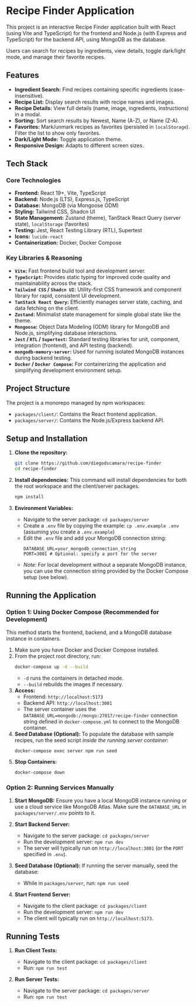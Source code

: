# Recipe Finder Application

This project is an interactive Recipe Finder application built with React (using Vite and TypeScript) for the frontend and Node.js (with Express and TypeScript) for the backend API, using MongoDB as the database.

Users can search for recipes by ingredients, view details, toggle dark/light mode, and manage their favorite recipes.

## Features

*   **Ingredient Search:** Find recipes containing specific ingredients (case-insensitive).
*   **Recipe List:** Display search results with recipe names and images.
*   **Recipe Details:** View full details (name, image, ingredients, instructions) in a modal.
*   **Sorting:** Sort search results by Newest, Name (A-Z), or Name (Z-A).
*   **Favorites:** Mark/unmark recipes as favorites (persisted in `localStorage`). Filter the list to show only favorites.
*   **Dark/Light Mode:** Toggle application theme.
*   **Responsive Design:** Adapts to different screen sizes.

## Tech Stack

### Core Technologies

*   **Frontend:** React 19+, Vite, TypeScript
*   **Backend:** Node.js (LTS), Express.js, TypeScript
*   **Database:** MongoDB (via Mongoose ODM)
*   **Styling:** Tailwind CSS, Shadcn UI
*   **State Management:** Zustand (theme), TanStack React Query (server state), `localStorage` (favorites)
*   **Testing:** Jest, React Testing Library (RTL), Supertest
*   **Icons:** `lucide-react`
*   **Containerization:** Docker, Docker Compose

### Key Libraries & Reasoning

*   **`Vite`:** Fast frontend build tool and development server.
*   **`TypeScript`:** Provides static typing for improved code quality and maintainability across the stack.
*   **`Tailwind CSS` / `Shadcn UI`:** Utility-first CSS framework and component library for rapid, consistent UI development.
*   **`TanStack React Query`:** Efficiently manages server state, caching, and data fetching on the client.
*   **`Zustand`:** Minimalist state management for simple global state like the theme.
*   **`Mongoose`:** Object Data Modeling (ODM) library for MongoDB and Node.js, simplifying database interactions.
*   **`Jest` / `RTL` / `Supertest`:** Standard testing libraries for unit, component, integration (frontend), and API testing (backend).
*   **`mongodb-memory-server`:** Used for running isolated MongoDB instances during backend testing.
*   **`Docker` / `Docker Compose`:** For containerizing the application and simplifying development environment setup.

## Project Structure

The project is a monorepo managed by npm workspaces:

*   `packages/client/`: Contains the React frontend application.
*   `packages/server/`: Contains the Node.js/Express backend API.

## Setup and Installation

1.  **Clone the repository:**
    ```bash
    git clone https://github.com/diegodscamara/recipe-finder
    cd recipe-finder
    ```

2.  **Install dependencies:**
    This command will install dependencies for both the root workspace and the client/server packages.
    ```bash
    npm install
    ```

3.  **Environment Variables:**
    *   Navigate to the server package: `cd packages/server`
    *   Create a `.env` file by copying the example: `cp .env.example .env` (assuming you create a `.env.example`)
    *   Edit the `.env` file and add your MongoDB connection string:
        ```dotenv
        DATABASE_URL=your_mongodb_connection_string
        PORT=3001 # Optional: specify a port for the server
        ```
    *   *Note:* For local development without a separate MongoDB instance, you can use the connection string provided by the Docker Compose setup (see below).

## Running the Application

### Option 1: Using Docker Compose (Recommended for Development)

This method starts the frontend, backend, and a MongoDB database instance in containers.

1.  Make sure you have Docker and Docker Compose installed.
2.  From the project root directory, run:
    ```bash
    docker-compose up -d --build
    ```
    *   `-d` runs the containers in detached mode.
    *   `--build` rebuilds the images if necessary.
3.  **Access:**
    *   Frontend: `http://localhost:5173`
    *   Backend API: `http://localhost:3001`
    *   The server container uses the `DATABASE_URL=mongodb://mongo:27017/recipe-finder` connection string defined in `docker-compose.yml` to connect to the MongoDB container.
4.  **Seed Database (Optional):** To populate the database with sample recipes, run the seed script *inside the running server container*:
    ```bash
    docker-compose exec server npm run seed
    ```
5.  **Stop Containers:**
    ```bash
    docker-compose down
    ```

### Option 2: Running Services Manually

1.  **Start MongoDB:** Ensure you have a local MongoDB instance running or use a cloud service like MongoDB Atlas. Make sure the `DATABASE_URL` in `packages/server/.env` points to it.

2.  **Start Backend Server:**
    *   Navigate to the server package: `cd packages/server`
    *   Run the development server: `npm run dev`
    *   The server will typically run on `http://localhost:3001` (or the `PORT` specified in `.env`).

3.  **Seed Database (Optional):** If running the server manually, seed the database:
    *   While in `packages/server`, run: `npm run seed`

4.  **Start Frontend Server:**
    *   Navigate to the client package: `cd packages/client`
    *   Run the development server: `npm run dev`
    *   The client will typically run on `http://localhost:5173`.

## Running Tests

1.  **Run Client Tests:**
    *   Navigate to the client package: `cd packages/client`
    *   Run: `npm run test`

2.  **Run Server Tests:**
    *   Navigate to the server package: `cd packages/server`
    *   Run: `npm run test`
